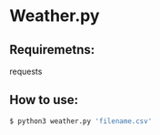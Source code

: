 # Weather.py

## Requiremetns:
requests

## How to use:
```zsh
$ python3 weather.py 'filename.csv'
```